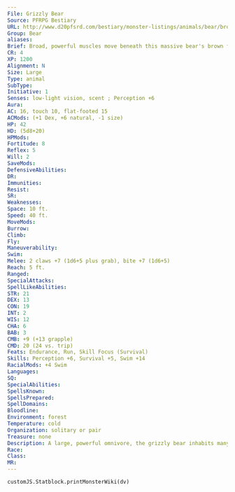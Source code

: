 ```yaml
---
File: Grizzly Bear
Source: PFRPG Bestiary
URL: http://www.d20pfsrd.com/bestiary/monster-listings/animals/bear/brown-grizzly-bear
Group: Bear
aliases: 
Brief: Broad, powerful muscles move beneath this massive bear's brown fur, promising both speed and lethal force.
CR: 4
XP: 1200
Alignment: N
Size: Large
Type: animal
SubType: 
Initiative: 1
Senses: low-light vision, scent ; Perception +6
Aura: 
AC: 16, touch 10, flat-footed 15
ACMods: (+1 Dex, +6 natural, -1 size)
HP: 42
HD: (5d8+20)
HPMods: 
Fortitude: 8
Reflex: 5
Will: 2
SaveMods: 
DefensiveAbilities: 
DR: 
Immunities: 
Resist: 
SR: 
Weaknesses: 
Space: 10 ft.
Speed: 40 ft.
MoveMods: 
Burrow: 
Climb: 
Fly: 
Maneuverability: 
Swim: 
Melee: 2 claws +7 (1d6+5 plus grab), bite +7 (1d6+5)
Reach: 5 ft.
Ranged: 
SpecialAttacks: 
SpellLikeAbilities: 
STR: 21
DEX: 13
CON: 19
INT: 2
WIS: 12
CHA: 6
BAB: 3
CMB: +9 (+13 grapple)
CMD: 20 (24 vs. trip)
Feats: Endurance, Run, Skill Focus (Survival)
Skills: Perception +6, Survival +5, Swim +14
RacialMods: +4 Swim
Languages: 
SQ: 
SpecialAbilities: 
SpellsKnown: 
SpellsPrepared: 
SpellDomains: 
Bloodline: 
Environment: forest
Temperature: cold
Organization: solitary or pair
Treasure: none
Description: A large, powerful omnivore, the grizzly bear inhabits many of the world's forested hills. Equally happy consuming nuts, berries, fish, or small mammals, the grizzly is nonetheless fiercely territorial, and will chase off-or, failing that, kill and eat-any intruders it views as competition.  When faced with a foe or small group of threats, the grizzly attempts to subdue or kill with its claws.  When it can, the bear tries to grab a single target to deal continual damage until that target is dead, unconscious, or escapes.  To generate stats for a smaller bear (like a black bear), you can apply the young simple template to the grizzly bear's stat block. To generate stats for a larger grizzly or a polar bear, apply the advanced simple template to the grizzly's stats.
Race: 
Class: 
MR: 
---
```

```dataviewjs
customJS.Statblock.printMonsterWiki(dv)
```

